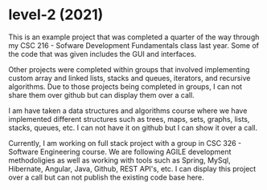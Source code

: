 # level-2 (2021)

This is an example project that was completed a quarter of the way through my CSC 216 - Sofware Development Fundamentals class last year. Some of the code that was given includes the GUI and interfaces. 

Other projects were completed within groups that involved implementing custom array and linked lists, stacks and queues, iterators, and recursive algorithms. Due to those projects being completed in groups, I can not share them over github but can display them over a call.

I am have taken a data structures and algorithms course where we have implemented different structures such as trees, maps, sets, graphs, lists, stacks, queues, etc. I can not have it on github but I can show it over a call.

Currently, I am working on full stack project with a group in CSC 326 - Software Engineering course. We are following AGILE development methodoligies as well as working with tools such as Spring, MySql, Hibernate, Angular, Java, Github, REST API's, etc. I can display this project over a call but can not publish the existing code base here.
